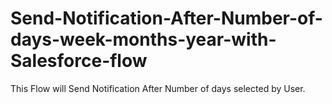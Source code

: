# Send-Notification-After-Number-of-days-week-months-year-with-Salesforce-flow
This Flow will Send Notification After Number of days selected by User.  
